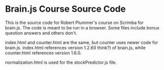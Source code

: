 # Brain.js Course Source Code

This is the source code for Robert Plummer's course on Scrimba for brain.js. The code is meant to be run in a browser.
Some files include bonus question answers and others don't.

index.html and counter.html are the same, but counter uses newer code for brain.js. index.html references version 1.2.6(I think?) of brain.js, while counter.html references version 1.6.0.

normalization.html is used for the stockPredictor.js file.
